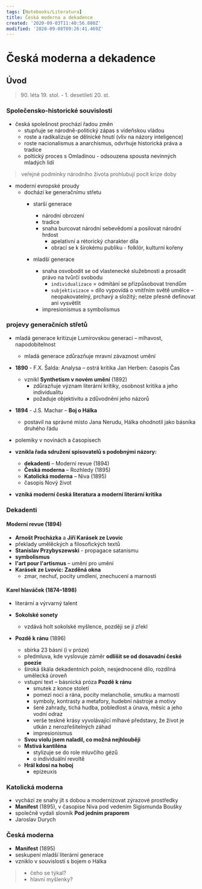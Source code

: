 ```yaml
---
tags: [Notebooks/Literatura]
title: Česká moderna a dekadence
created: '2020-09-03T11:40:56.880Z'
modified: '2020-09-08T09:26:41.469Z'
---
```


# Česká moderna a dekadence
## Úvod
> 90. léta 19. stol. - 1. desetiletí 20. st.
### Společensko-historické souvislosti
- česká spolešnost prochází řadou změn
  - stupňuje se národně-politický zápas s vídeňskou vládou
  - roste a radikalizuje se dělnické hnutí (vliv na názory inteligence)
  - roste nacionalismus a anarchismus, odvrhuje historická práva a tradice 
  - poltický proces s Omladinou - odsouzena spousta nevinných mladých lidí
> veřejné podmínky národního života prohlubují pocit krize doby
- moderní evropské proudy
  - dochází ke generačnímu střetu
    - starší generace
      - národní obrození
      - tradice
      - snaha burcovat národní sebevědomí a posilovat národní hrdost
        - apelativní a rétorický charakter díla
        - obrací se k širokému publiku - folklór, kulturní kořeny

    - mladší generace
      - snaha osvobodit se od vlastenecké služebnosti a prosadit právo na tvůrčí svobodu
        - `individualizace` = odmítání se přizpůsobovat trendům
        - `subjektivizace` = dílo vypovídá o vnitřním světě umělce – neopakovatelný, prchavý a složitý; nelze přesně definovat ani vysvětlit
      - impresionismus a symbolismus
### projevy generačních střetů
- mladá generace kritizuje Lumírovskou generaci – mlhavost, napodobitelnost
  - mladá generace zdůrazňuje mravní závaznost umění
- __1890__ - F.X. Šalda: Analysa – ostrá kritika Jan Herben: časopis Čas
  - vznikl __Synthetism v novém umění__ (1892)
    - zdůrazňuje význam literární kritiky, osobnost kritika a jeho individualitu
    - požaduje objektivitu a zdůvodnění jeho názorů
- __1894__ - J.S. Machar – __Boj o Hálka__
  - postavil na správné místo Jana Nerudu, Hálka ohodnotil jako básníka druhého řádu
- polemiky v novinách a časopisech
- __vznikla řada sdružení spisovatelů s podobnými názory:__
  - __dekadenti__ – Moderní revue (1894)
  - __Česká moderna__ – Rozhledy (1895)
  - __Katolická moderna__ – Niva (1895)
  - časopis Nový život

- __vzniká moderní česká literatura a moderní literární kritika__

### Dekadenti
#### Moderní revue (1894)
  - __Arnošt Procházka__ a __Jiří Karásek ze Lvovic__
- překlady umělěckých a filosofických textů
- __Stanislav Przybyszewski__ - propagace satanismu
- __symbolismus__
- __l'art pour l'artismus__ – umění pro umění
- __Karásek ze Lvovic: Zazděná okna__
  - zmar, nechuť, pocity umdlení, znechucení a marnosti

#### Karel hlaváček (1874–1898)
- literární a výrvarný talent

- __Sokolské sonety__
  - vzdává holt sokolské myšlence, později se jí zřekl
- __Pozdě k ránu__ (1896)
  - sbírka 23 básní (i v próze)
  - předmluva, kde vyslovuje záměr __odlišit se od dosavadní české poezie__
  - široká škála dekadentních poloh, nesjednocené dílo, rozdílná umělecká úroveň
  - vstupní text – básnická próza __Pozdě k ránu__
    - smutek z konce století
    - pomezí noci a rána, pocity melancholie, smutku a marnosti
    - symboly, kontrasty a metafory, hudební nástroje a motivy
    - šeré zahrady, tichá hudba, pobledlost a únava, měsíc a jeho vodní odraz
    - verše teskné krásy vyvolávající mlhavé představy, že život je utkán z nerozřešitelných záhad
    - impresionismus
  - __Svou violu jsem naladil, co možná nejhlouběji__
  - __Mstivá kantiléna__
    - stylizuje se do role mluvčiho gézů 
    - o individuální revoltě
  - __Hrál kdosi na hoboj__
    - epizeuxis

### Katolická moderna 
- vychází ze snahy jít s dobou a modernizovat zýrazové prostředky
- __Manifest__ (1895), v časopise Niva pod vedením Sigismunda Boušky
- společně vydali slovník __Pod jedním praporem__
- Jaroslav Durych

### Česká moderna 
- __Manifest__ (1895)
- seskupení mladší literární generace
- vzniklo v souvislosti s bojem o Hálka

> - čeho se týkal?
> - hlavní myšlenky?
